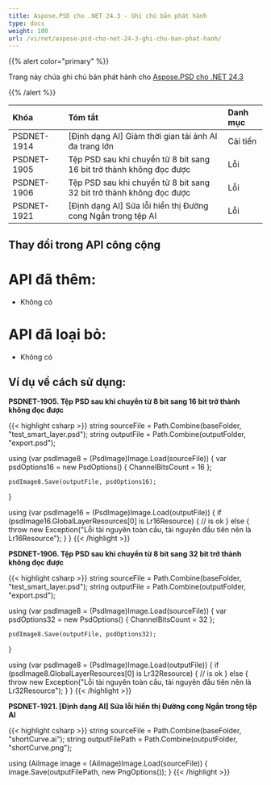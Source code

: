 ```yaml
---
title: Aspose.PSD cho .NET 24.3 - Ghi chú bản phát hành
type: docs
weight: 100
url: /vi/net/aspose-psd-cho-net-24-3-ghi-chu-ban-phat-hanh/
---
```


{{% alert color="primary" %}}

Trang này chứa ghi chú bản phát hành cho [Aspose.PSD cho .NET 24.3](https://www.nuget.org/packages/Aspose.PSD/)

{{% /alert %}}

| **Khóa**     | **Tóm tắt**                                                          | **Danh mục** |
|:------------|:---------------------------------------------------------------------|:------------|
| PSDNET-1914 | [Định dạng AI] Giảm thời gian tải ảnh AI đa trang lớn         |     Cải tiến     |
| PSDNET-1905 | Tệp PSD sau khi chuyển từ 8 bit sang 16 bit trở thành không đọc được |     Lỗi     |
| PSDNET-1906 | Tệp PSD sau khi chuyển từ 8 bit sang 32 bit trở thành không đọc được |     Lỗi     |
| PSDNET-1921 | [Định dạng AI] Sửa lỗi hiển thị Đường cong Ngắn trong tệp AI                 |     Lỗi     |

## **Thay đổi trong API công cộng**
# **API đã thêm:**
- Không có

# **API đã loại bỏ:**
- Không có

## **Ví dụ về cách sử dụng:**

**PSDNET-1905. Tệp PSD sau khi chuyển từ 8 bit sang 16 bit trở thành không đọc được**

{{< highlight csharp >}}
string sourceFile = Path.Combine(baseFolder, "test_smart_layer.psd");
string outputFile = Path.Combine(outputFolder, "export.psd");

using (var psdImage8 = (PsdImage)Image.Load(sourceFile))
{
    var psdOptions16 = new PsdOptions()
    {
        ChannelBitsCount = 16
    };

    psdImage8.Save(outputFile, psdOptions16);
}

using (var psdImage16 = (PsdImage)Image.Load(outputFile))
{
    if (psdImage16.GlobalLayerResources[0] is Lr16Resource)
    {
        // is ok
    }
    else
    {
        throw new Exception("Lỗi tài nguyên toàn cầu, tài nguyên đầu tiên nên là Lr16Resource");
    }
}
{{< /highlight >}}

**PSDNET-1906. Tệp PSD sau khi chuyển từ 8 bit sang 32 bit trở thành không đọc được**

{{< highlight csharp >}}
string sourceFile = Path.Combine(baseFolder, "test_smart_layer.psd");
string outputFile = Path.Combine(outputFolder, "export.psd");

using (var psdImage8 = (PsdImage)Image.Load(sourceFile))
{
    var psdOptions32 = new PsdOptions()
    {
        ChannelBitsCount = 32
    };

    psdImage8.Save(outputFile, psdOptions32);
}

using (var psdImage8 = (PsdImage)Image.Load(outputFile))
{
    if (psdImage8.GlobalLayerResources[0] is Lr32Resource)
    {
        // is ok
    }
    else
    {
        throw new Exception("Lỗi tài nguyên toàn cầu, tài nguyên đầu tiên nên là Lr32Resource");
    }
}
{{< /highlight >}}

**PSDNET-1921. [Định dạng AI] Sửa lỗi hiển thị Đường cong Ngắn trong tệp AI**

{{< highlight csharp >}}
string sourceFile = Path.Combine(baseFolder, "shortCurve.ai");
string outputFilePath = Path.Combine(outputFolder, "shortCurve.png");

using (AiImage image = (AiImage)Image.Load(sourceFile))
{
    image.Save(outputFilePath, new PngOptions());
}
{{< /highlight >}}
